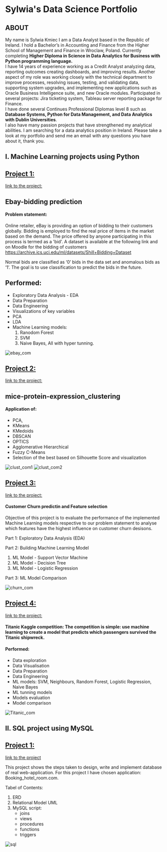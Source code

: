 # Sylwia's Data Science Portfolio

## ABOUT
My name is Sylwia Kmiec I am a Data Analyst based in the Republic of Ireland. I hold a Bachelor’s in Accounting and Finance from the Higher School of Management and Finance in Wroclaw, Poland. 
Currently completing <b>Higher Diploma in Science in Data Analytics for Business with Python programming language.</b><br>
I have 14 years of experience working as a Credit Analyst analyzing data, reporting outcomes creating dashboards, and improving results.  Another aspect of my role was working closely with the technical department to improve processes, resolving issues, testing, and validating data, supporting system upgrades, and implementing new applications such as Oracle Business Intelligence suite, and new Oracle modules.
Participated in several projects: Jira ticketing system, Tableau server reporting package for Finance.<br>
I have done several Continues Professional Diplomas level 8 such as <b>Database Systems, Python for Data Management, and Data Analytics with Dublin Universities</b>. <br>
I also have many passion projects that have strengthened my analytical abilities. I am searching for a data analytics position in Ireland. Please take a  look at my portfolio and send me an email with any questions you have about it, thank you.


## I. Machine Learning projects using Python

## [Project 1:](https://github.com/SylwiaKmiec/Ebay-bidding-prediction)
[link to the project:](https://github.com/SylwiaKmiec/Ebay-bidding-prediction)

## Ebay-bidding prediction
#### Problem statement:
Online retailer, eBay is providing an option of bidding to their customers globally. Bidding is employed to find
the real price of items in the market based on the demand. The price offered by anyone participating in this
process is termed as a 'bid'. A dataset is available at the following link and on Moodle for the bidding of
customers
https://archive.ics.uci.edu/ml/datasets/Shill+Bidding+Dataset <br>

Normal bids are classified as ‘0’ bids in the data set and anomalous bids as ‘1’. The goal is to use classification
to predict the bids in the future.

## Performed:
- Exploratory Data Analysis - EDA
- Data Preparation
- Data Engineering
- Visualizations of key variables
- PCA
- LDA
- Machine Learning models:
    1. Ranodom Forest
    2. SVM
    3. Naive Bayes,
   All with hyper tunning. 
   
![ebay_com](https://user-images.githubusercontent.com/80470115/166143211-e1c3c588-fbef-46e6-a0da-3267851cf528.png)


## [Project 2:](https://github.com/SylwiaKmiec/mice-protein-expression_clustering.git)
[link to the project:](https://github.com/SylwiaKmiec/mice-protein-expression_clustering.git)

## mice-protein-expression_clustering 

#### Application of: 
   - PCA, 
   - KMeans  
   - KMedoids
   - DBSCAN
   - OPTICS
   - Agglomerative Hierarchical
   - Fuzzy C-Means 
   - Selection of the best based on Silhouette Score and visualization 

![clust_com1](https://user-images.githubusercontent.com/80470115/166143199-3805ff82-8bb2-44b9-9539-c803debea1a1.png)
![clust_com2](https://user-images.githubusercontent.com/80470115/166143204-763e9baf-25d2-44df-8b91-520f5f8b40b3.png)




## [Project 3:](https://github.com/SylwiaKmiec/Customer-Churn-prediction-Feature-selection-methods.git)
  [link to the project:](https://github.com/SylwiaKmiec/Customer-Churn-prediction-Feature-selection-methods.git)
 
#### Customer Churn predictin and Feature selection

Objective of this project is to evaluate the performance of the implemented Machine Learning models respective to our problem statement to analyse which features have the highest influence on customer churn desisons.

Part 1: Exploratory Data Analysis (EDA) <br>

Part 2: Building Machine Learning Model <br>

1. ML Model - Support Vector Machine
2. ML Model - Decision Tree
3. ML Model - Logistic Regression <br>

Part 3: ML Model Comparison


![churn_com](https://user-images.githubusercontent.com/80470115/166143209-65c5fc45-0e86-4646-9e2e-427f123421fa.png)


## [Project 4:](https://github.com/SylwiaKmiec/titanic_kaggle.git)
[link to the project:](https://github.com/SylwiaKmiec/titanic_kaggle.git)

####  **Titanic Kaggle competition**: The competition is simple: use machine learning to create a model that predicts which passengers survived the Titanic shipwreck.
####  Performed:
   - Data exploration
   - Data Visualisation
   - Data Preparation
   - Data Engineering
   - ML models: SVM, Neighbours, Random Forest, Logistic Regression, Naive Bayes
   - ML tunning models
   - Models evaluation
   - Model comparison

![Titanic_com](https://user-images.githubusercontent.com/80470115/166143215-0bfac314-d6bb-4b71-a831-19fdeabc05ff.png)


## II. SQL project using MySQL

## [Project 1:](https://github.com/SylwiaKmiec/SQL-relational-database-design.git)
   [link to the project](https://github.com/SylwiaKmiec/SQL-relational-database-design.git)
   
   
 This project shows the steps taken to design, write and implement database of real web-application.
 For this project I have chosen application: Booking_hotel_room.com.
 
 Tabel of Contents:
 1. ERD
 2. Relational Model UML
 3. MySQL script:
    - joins
    - views
    - procedures
    - functions
    - triggers


![sql](https://user-images.githubusercontent.com/80470115/166143221-5dc8886a-9b91-4fd1-96c8-cddc9638b3bc.png)
